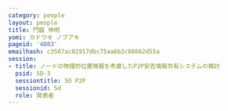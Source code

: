 ```yaml
---
category: people
layout: people
title: 門脇 伸明
yomi: カドワキ ノブアキ
pageid: '4083'
emailhash: c3587ac82917dbc75aa6b2c88662d55a
session:
- title: ノードの物理的位置情報を考慮したP2P安否情報共有システムの検討
  psid: 5D-3
  sessiontitle: 5D P2P
  sessionid: 5d
  role: 発表者
---
```

